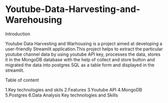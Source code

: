# Youtube-Data-Harvesting-and-Warehousing
Introduction

Youtube Data Harvesting and Warhousing is a project aimed at developing a user-friendly Streamlit application.This project helps to extract the particular youtube channel data by using youtube API key, processes the data, stores it in the MongoDB database with the help of collect and store button and migrated the data into postgres SQL as a table form and displayed in the streamlit. 

Table of content

1.Key technologies and skils
2.Features
3.Youtube API
4.MongoDB
5.Postgres
6.Data Analysis
Key technologies and Skills

  
